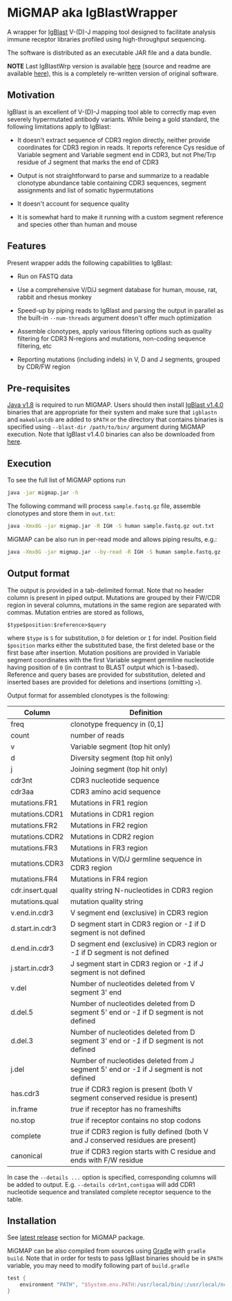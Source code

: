 #  MiGMAP aka IgBlastWrapper

A wrapper for [IgBlast](http://www.ncbi.nlm.nih.gov/igblast/igblast.cgi) V-(D)-J mapping tool designed to facilitate analysis immune receptor libraries profiled using high-throughput sequencing.

The software is distributed as an executable JAR file and a data bundle.

**NOTE** Last IgBlastWrp version is available [here](https://github.com/mikessh/migmap/releases/tag/v0.6) (source and readme are available [here](https://github.com/mikessh/migmap/tree/v0.6)), this is a completely re-written version of original software.

## Motivation

IgBlast is an excellent  of V-(D)-J mapping tool able to correctly map even severely hypermutated antibody variants. While being a gold standard, the following limitations apply to IgBlast:

- It doesn't extract sequence of CDR3 region directly, neither provide coordinates for CDR3 region in reads. It reports reference Cys residue of Variable segment and Variable segment end in CDR3, but not Phe/Trp residue of J segment that marks the end of CDR3

- Output is not straightforward to parse and summarize to a readable clonotype abundance table containing CDR3 sequences, segment assignments and list of somatic hypermutations

- It doesn't account for sequence quality

- It is somewhat hard to make it running with a custom segment reference and species other than human and mouse

## Features

Present wrapper adds the following capabilities to IgBlast:

- Run on FASTQ data

- Use a comprehensive V/D/J segment database for human, mouse, rat, rabbit and rhesus monkey

- Speed-up by piping reads to IgBlast and parsing the output in parallel as the built-in ``--num-threads`` argument doesn't offer much optimization

- Assemble clonotypes, apply various filtering options such as quality filtering for CDR3 N-regions and mutations, non-coding sequence filtering, etc

- Reporting mutations (including indels) in V, D and J segments, grouped by CDR/FW region

## Pre-requisites

[Java v1.8](http://www.oracle.com/technetwork/java/javase/downloads/jre8-downloads-2133155.html) is required to run MIGMAP. Users should then install [IgBlast v1.4.0](http://www.ncbi.nlm.nih.gov/igblast/faq.html#standalone) binaries that are appropriate for their system and make sure that ``igblastn`` and ``makeblastdb`` are added to ``$PATH`` or the directory that contains binaries is specified using ``--blast-dir /path/to/bin/`` argument during MiGMAP execution. Note that IgBlast v1.4.0 binaries can also be downloaded from [here](https://github.com/mikessh/igblast-bin).

## Execution

To see the full list of MiGMAP options run 

```bash
java -jar migmap.jar -h
```

The following command will process ``sample.fastq.gz`` file, assemble clonotypes and store them in ``out.txt``:

```bash
java -Xmx8G -jar migmap.jar -R IGH -S human sample.fastq.gz out.txt
```

MiGMAP can be also run in per-read mode and allows piping results, e.g.:

```bash
java -Xmx8G -jar migmap.jar --by-read -R IGH -S human sample.fastq.gz - | grep "IGHV1-8" > out.txt
```

## Output format

The output is provided in a tab-delimited format. Note that no header column is present in piped output. Mutations are grouped by their FW/CDR region in several columns, mutations in the same region are separated with commas. Mutation entries are stored as follows,

```
$type$position:$reference>$query
```

where ``$type`` is ``S`` for substitution, ``D`` for deletion or ``I`` for indel. Position field ``$position`` marks either the substituted base, the first deleted base or the first base after insertion. Mutation positions are provided in Variable segment coordinates with the first Variable segment germline nucleotide having position of ``0`` (in contrast to BLAST output which is 1-based). Reference and query bases are provided for substitution, deleted and inserted bases are provided for deletions and insertions (omitting ``>``).

Output format for assembled clonotypes is the following:

Column           | Definition
-----------------|------------------------------------------------------------------------
freq             | clonotype frequency in (0,1]
count            | number of reads
v                | Variable segment (top hit only)
d                | Diversity segment (top hit only)
j                | Joining segment (top hit only)
cdr3nt           | CDR3 nucleotide sequence
cdr3aa           | CDR3 amino acid sequence
mutations.FR1    | Mutations in FR1 region
mutations.CDR1   | Mutations in CDR1 region
mutations.FR2    | Mutations in FR2 region
mutations.CDR2   | Mutations in CDR2 region
mutations.FR3    | Mutations in FR3 region
mutations.CDR3   | Mutations in V/D/J germline sequence in CDR3 region
mutations.FR4    | Mutations in FR4 region
cdr.insert.qual  | quality string N-nucleotides in CDR3 region
mutations.qual   | mutation quality string
v.end.in.cdr3    | V segment end (exclusive) in CDR3 region
d.start.in.cdr3  | D segment start in CDR3 region or *-1* if D segment is not defined
d.end.in.cdr3    | D segment end (exclusive) in CDR3 region or *-1* if D segment is not defined
j.start.in.cdr3  | J segment start in CDR3 region or *-1* if J segment is not defined
v.del            | Number of nucleotides deleted from V segment 3' end
d.del.5          | Number of nucleotides deleted from D segment 5' end or *-1* if D segment is not defined
d.del.3          | Number of nucleotides deleted from D segment 3' end or *-1* if D segment is not defined
j.del            | Number of nucleotides deleted from J segment 5' end or *-1* if J segment is not defined
has.cdr3         | *true* if CDR3 region is present (both V segment conserved residue is present)
in.frame         | *true* if receptor has no frameshifts
no.stop          | *true* if receptor contains no stop codons
complete         | *true* if CDR3 region is fully defined (both V and J conserved residues are present)
canonical        | *true* if CDR3 region starts with C residue and ends with F/W residue

In case the ``--details ...`` option is specified, corresponding columns will be added to output. E.g. ``--details cdr1nt,contigaa`` will add CDR1 nucleotide sequence and translated complete receptor sequence to the table.

## Installation

See [latest release](https://github.com/mikessh/migmap/releases/latest) section for MiGMAP package.

MiGMAP can be also compiled from sources using [Gradle](https://gradle.org/) with ``gradle build``. Note that in order for tests to pass IgBlast binaries should be in ``$PATH`` variable, you may need to modify following part of ``build.gradle`` 

```gradle
test {
    environment "PATH", "$System.env.PATH:/usr/local/bin/:/usr/local/ncbi/igblast/bin/"
}
```